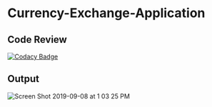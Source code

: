 # Currency-Exchange-Application

## Code Review

[![Codacy Badge](https://api.codacy.com/project/badge/Grade/f46c64f6a18d4e04831dc47d404699ab)](https://www.codacy.com/manual/Java-Squad/Currency-Exchange-Application?utm_source=github.com&amp;utm_medium=referral&amp;utm_content=Java-Squad/Currency-Exchange-Application&amp;utm_campaign=Badge_Grade)

## Output

![Screen Shot 2019-09-08 at 1 03 25 PM](https://user-images.githubusercontent.com/34743233/66387039-c6470500-e9e0-11e9-85e6-6be63acc001e.png)
